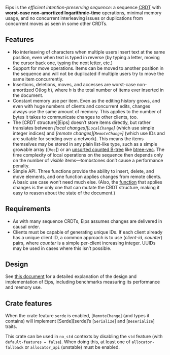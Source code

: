 <!-- This file is automatically generated from ../.misc/README.m4. -->
Eips is the *efficient intention-preserving sequence*: a sequence
<abbr title="conflict-free replicated data type">CRDT</abbr> with **worst-case
non-amortized logarithmic-time** operations, minimal memory usage, and no
concurrent interleaving issues or duplications from concurrent moves as seen in
some other CRDTs.

Features
--------

* No interleaving of characters when multiple users insert text at the same
  position, even when text is typed in reverse (by typing a letter, moving the
  cursor back one, typing the next letter, etc.)
* Support for move operations. Items can be moved to another position in the
  sequence and will not be duplicated if multiple users try to move the same
  item concurrently.
* Insertions, deletions, moves, and accesses are worst-case non-amortized
  O(log *h*), where *h* is the total number of items ever inserted in the
  document.
* Constant memory use per item. Even as the editing history grows, and even
  with huge numbers of clients and concurrent edits, changes always use the
  same amount of memory. This applies to the number of bytes it takes to
  communicate changes to other clients, too.
* The [CRDT structure][Eips] doesn’t store items directly, but rather
  translates between *[local changes][`LocalChange`]* (which use simple integer
  indices) and *[remote changes][`RemoteChange`]* (which use IDs and are
  suitable for sending over a network). This means the items themselves may be
  stored in any plain list-like type, such as a simple growable array ([`Vec`])
  or an [unsorted counted B-tree][cbtree] like [btree-vec]. The time complexity
  of local operations on the sequence then depends only on the number of
  *visible* items—tombstones don’t cause a performance penalty.
* Simple API. Three functions provide the ability to insert, delete, and move
  elements, and one function applies changes from remote clients. A basic use
  case won’t need much else. (Also, the [function][apply_change] that applies
  changes is the only one that can mutate the CRDT structure, making it easy to
  reason about the state of the document.)

[cbtree]: https://www.chiark.greenend.org.uk/~sgtatham/algorithms/cbtree.html

Requirements
------------

* As with many sequence CRDTs, Eips assumes changes are delivered in causal
  order.
* Clients must be capable of generating unique IDs. If each client already has
  a unique client ID, a common approach is to use (*client-id*, *counter*)
  pairs, where *counter* is a simple per-client increasing integer. UUIDs may
  be used in cases where this isn’t possible.

Design
------

See [this document][design] for a detailed explanation of the design and
implementation of Eips, including benchmarks measuring its performance and
memory use.

[design]: https://github.com/taylordotfish/eips/blob/master/doc/design.md

Crate features
--------------

When the crate feature `serde` is enabled, [`RemoteChange`] \(and types it
contains) will implement [Serde][serde]’s [`Serialize`] and [`Deserialize`]
traits.

This crate can be used in `no_std` contexts by disabling the `std` feature
(with `default-features = false`). When doing this, at least one of
`allocator-fallback` or `allocator_api` (unstable) must be enabled.

[btree-vec]: https://docs.rs/btree-vec
[apply_change]: Eips::apply_change
